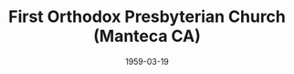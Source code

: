 ---
date: &id001 1959-03-19
end_date: null
location:
  address: null
  city: Manteca
  state: CA
minister:
- end: 1963-01-01
  name: C. John Miller
  start: 1959-01-01
  type: Pastor
- end: 1972-01-01
  name: Gerald Latal
  start: 1963-01-01
  type: Pastor
ministers:
- C. John Miller
- Gerald Latal
name: First Orthodox Presbyterian Church
names:
- end: 1978-03-18
  name: First Orthodox Presbyterian Church
  start: 1959-03-19
- end: 1972-01-01
  name: Bethany Orthodox Presbyterian Church
  start: 1959-01-01
origination_date: *id001
raw_data: "AR Manteca\n\nFirst Orthodox Presbyterian Church  (March 19, 1959\u2013\
  March 18, 1978)\n(Bethany Orthodox Presbyterian Church, Stockton, California, 1959\u2013\
  1972)\nPastors: C. John Miller, 1959\u201363\nGerald Latal, 1963\u201372"
received_from: null
states:
- CA
status:
  active: false
  end_date: 1978-03-18
  reason: null
  received_from: null
  withdrawal_to: null
title: First Orthodox Presbyterian Church (Manteca CA)
year_established:
- 1959

---